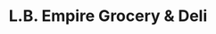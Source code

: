 ---
title: "L.B. Empire Grocery & Deli"
url: /troy/l-b-empire-grocery-and-deli/
shop: convenience
---